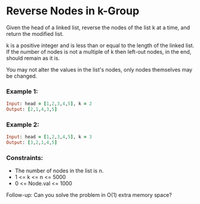 # Reverse Nodes in k-Group

Given the head of a linked list, reverse the nodes of the list k at a time, and return the modified list.

k is a positive integer and is less than or equal to the length of the linked list. If the number of nodes is not a multiple of k then left-out nodes, in the end, should remain as it is.

You may not alter the values in the list's nodes, only nodes themselves may be changed.

### Example 1:
```ruby
Input: head = [1,2,3,4,5], k = 2
Output: [2,1,4,3,5]
```
### Example 2:
```ruby
Input: head = [1,2,3,4,5], k = 3
Output: [3,2,1,4,5]
```
### Constraints:

- The number of nodes in the list is n.
- 1 <= k <= n <= 5000
- 0 <= Node.val <= 1000

Follow-up: Can you solve the problem in O(1) extra memory space?